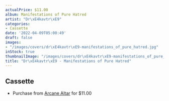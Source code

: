 ```yaml
---
actualPrice: $11.00
album: Manifestations of Pure Hatred
artist: "Dr\xE4kavtr\xE9"
categories:
- Cassette
date: '2022-04-09T05:00:49'
draft: false
images:
- "/images/covers/dr\xE4kavtr\xE9-manifestations_of_pure_hatred.jpg"
inStock: true
thumbnailImage: "/images/covers/dr\xE4kavtr\xE9-manifestations_of_pure_hatred-thumb.jpg"
title: "Dr\xE4kavtr\xE9 - Manifestations of Pure Hatred"
---
```


## Cassette
* Purchase from [Arcane Altar](https://arcanealtar.bigcartel.com/product/drakavtre-manifestations-of-pure-hatred-tape) for $11.00
